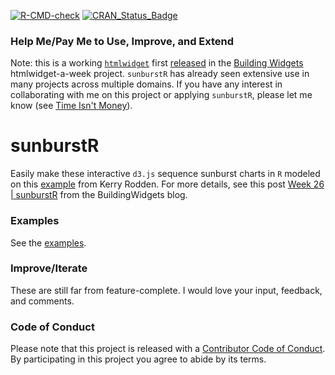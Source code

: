 [![R-CMD-check](https://github.com/timelyportfolio/sunburstR/workflows/R-CMD-check/badge.svg)](https://github.com/timelyportfolio/sunburstR/actions) [![CRAN_Status_Badge](http://www.r-pkg.org/badges/version/sunburstR)](https://cran.r-project.org/package=sunburstR)

### Help Me/Pay Me to Use, Improve, and Extend

Note:  this is a working [`htmlwidget`](https://www.htmlwidgets.org/) first [released](https://www.buildingwidgets.com/blog/2015/7/2/week-26-sunburstr) in the [Building Widgets](https://www.buildingwidgets.com/) htmlwidget-a-week project.  `sunburstR` has already seen extensive use in many projects across multiple domains.  If you have any interest in collaborating with me on this project or applying `sunburstR`, please let me know (see [Time Isn't Money](https://www.buildingwidgets.com/blog/2016/2/12/time-isnt-money)).


# sunburstR

Easily make these interactive `d3.js` sequence sunburst charts in `R` modeled on this [example](http://bl.ocks.org/kerryrodden/7090426) from Kerry Rodden.  For more details, see this post [Week 26 | sunburstR](https://www.buildingwidgets.com/blog/2015/7/2/week-26-sunburstr) from the BuildingWidgets blog.

### Examples

See the [examples](https://github.com/timelyportfolio/sunburstR/tree/master/inst/examples).

### Improve/Iterate

These are still far from feature-complete.  I would love your input, feedback, and comments.

### Code of Conduct

Please note that this project is released with a [Contributor Code of Conduct](https://github.com/timelyportfolio/sunburstR/blob/master/CONDUCT.md). By participating in this project you agree to abide by its terms.
